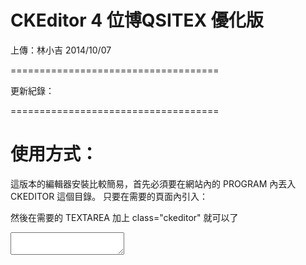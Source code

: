 CKEditor 4 位博QSITEX 優化版
====================================

上傳：林小吉 2014/10/07

====================================

更新紀錄：

====================================





使用方式：
====================================
這版本的編輯器安裝比較簡易，首先必須要在網站內的 PROGRAM 內丟入 CKEDITOR 這個目錄。
只要在需要的頁面內引入：

<script src="../ckeditor/ckeditor.js"></script>

然後在需要的 TEXTAREA 加上 class="ckeditor" 就可以了

<textarea class="ckeditor"  id="msg" name="msg" >



版本特色：
====================================

1.添加新細明體 / 微軟正黑體
2.字體大小 10/11/12/13/14/16/18/20/22/24
3.移除了內建圖片上傳以及部分功能



注意事項：
====================================





====================================


CKEDITOR 官網 DEMO

	http://www.example.com/ckeditor/samples/index.html
